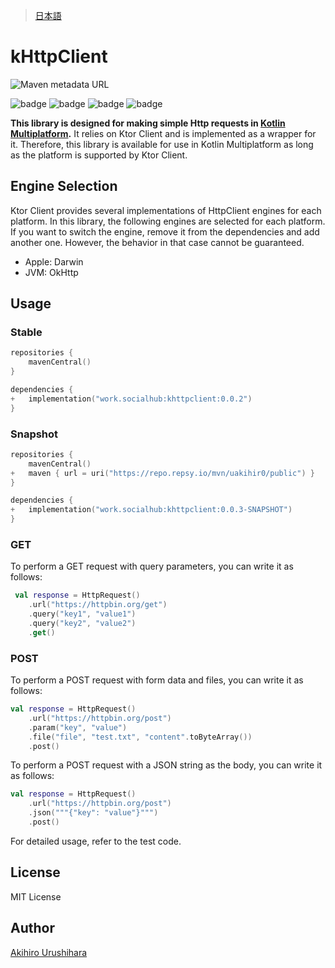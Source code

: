 > [日本語](./docs/README_ja.md)

# kHttpClient

![Maven metadata URL](https://img.shields.io/maven-metadata/v?metadataUrl=https%3A%2F%2Frepo.repsy.io%2Fmvn%2Fuakihir0%2Fpublic%2Fwork%2Fsocialhub%2Fkhttpclient%2Fmaven-metadata.xml&link=https%3A%2F%2Frepo.repsy.io%2Fmvn%2Fuakihir0%2Fpublic%2Fwork%2Fsocialhub%2Fkhttpclient%2F)

![badge][badge-js]
![badge][badge-jvm]
![badge][badge-ios]
![badge][badge-mac]

**This library is designed for making simple Http requests in [Kotlin Multiplatform](https://kotlinlang.org/docs/multiplatform.html).**
It relies on Ktor Client and is implemented as a wrapper for it. Therefore, 
this library is available for use in Kotlin Multiplatform as long as the platform is supported by Ktor Client.

## Engine Selection

Ktor Client provides several implementations of HttpClient engines for each platform. 
In this library, the following engines are selected for each platform. 
If you want to switch the engine, remove it from the dependencies and add another one. 
However, the behavior in that case cannot be guaranteed.

* Apple: Darwin
* JVM: OkHttp

## Usage

### Stable

```kotlin:build.gradle.kts
repositories {
    mavenCentral()
}

dependencies {
+   implementation("work.socialhub:khttpclient:0.0.2")
}
```

### Snapshot

```kotlin:build.gradle.kts
repositories {
    mavenCentral()
+   maven { url = uri("https://repo.repsy.io/mvn/uakihir0/public") }
}

dependencies {
+   implementation("work.socialhub:khttpclient:0.0.3-SNAPSHOT")
}
```

### GET

To perform a GET request with query parameters, you can write it as follows:

```kotlin
 val response = HttpRequest()
    .url("https://httpbin.org/get")
    .query("key1", "value1")
    .query("key2", "value2")
    .get()
```

### POST

To perform a POST request with form data and files, you can write it as follows:

```kotlin
val response = HttpRequest()
    .url("https://httpbin.org/post")
    .param("key", "value")
    .file("file", "test.txt", "content".toByteArray())
    .post()
```

To perform a POST request with a JSON string as the body, you can write it as follows:

```kotlin
val response = HttpRequest()
    .url("https://httpbin.org/post")
    .json("""{"key": "value"}""")
    .post()
```

For detailed usage, refer to the test code.

## License

MIT License

## Author

[Akihiro Urushihara](https://github.com/uakihir0)


[badge-android]: http://img.shields.io/badge/-android-6EDB8D.svg
[badge-android-native]: http://img.shields.io/badge/support-[AndroidNative]-6EDB8D.svg
[badge-wearos]: http://img.shields.io/badge/-wearos-8ECDA0.svg
[badge-jvm]: http://img.shields.io/badge/-jvm-DB413D.svg
[badge-js]: http://img.shields.io/badge/-js-F8DB5D.svg
[badge-js-ir]: https://img.shields.io/badge/support-[IR]-AAC4E0.svg
[badge-nodejs]: https://img.shields.io/badge/-nodejs-68a063.svg
[badge-linux]: http://img.shields.io/badge/-linux-2D3F6C.svg
[badge-windows]: http://img.shields.io/badge/-windows-4D76CD.svg
[badge-wasm]: https://img.shields.io/badge/-wasm-624FE8.svg
[badge-apple-silicon]: http://img.shields.io/badge/support-[AppleSilicon]-43BBFF.svg
[badge-ios]: http://img.shields.io/badge/-ios-CDCDCD.svg
[badge-mac]: http://img.shields.io/badge/-macos-111111.svg
[badge-watchos]: http://img.shields.io/badge/-watchos-C0C0C0.svg
[badge-tvos]: http://img.shields.io/badge/-tvos-808080.svg